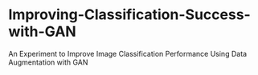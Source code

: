 # Improving-Classification-Success-with-GAN
An Experiment to Improve Image Classification Performance Using Data Augmentation with GAN
